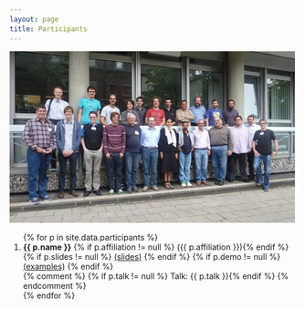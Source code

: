 ```yaml
---
layout: page
title: Participants
---
```


[![Group photo](/photos/GAP_Days_2014_photo-thumb.jpg "Group photo")](/photos/GAP_Days_2014_photo.jpg)

<ol>
{% for p in site.data.participants %}
  <li>
    <strong>{{ p.name }}</strong>
    {% if p.affiliation != null %} ({{ p.affiliation }}){% endif %}
    {% if p.slides != null %} <a href="../talks/{{ p.slides }}">(slides)</a> {% endif %}
    {% if p.demo != null %} <a href="../talks/{{ p.demo }}">(examples)</a> {% endif %}
    <br/>
    {% comment %}
      {% if p.talk != null %} Talk: {{ p.talk }}{% endif %}
    {% endcomment %}
  </li>
{% endfor %}
</ol>

